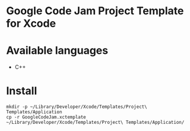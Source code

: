 Google Code Jam Project Template for Xcode
==============

# Available languages

* C++

# Install

    mkdir -p ~/Library/Developer/Xcode/Templates/Project\ Templates/Application
    cp -r GoogleCodeJam.xctemplate ~/Library/Developer/Xcode/Templates/Project\ Templates/Application/
